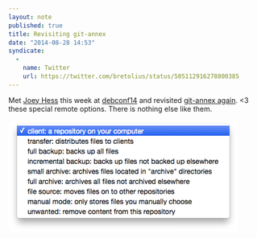 ```yaml
---
layout: note
published: true
title: Revisiting git-annex
date: "2014-08-28 14:53"
syndicate:
  -
    name: Twitter
    url: https://twitter.com/bretolius/status/505112916278800385
---
```


Met [Joey Hess](http://joeyh.name/) this week at [debconf14](http://debconf14.debconf.org) and revisited [git-annex again](http://git-annex.branchable.com).  <3 these special remote options.  There is nothing else like them.


![Screenshot of git-annex special remotes](/media/screenshots/git-annex-options.png)